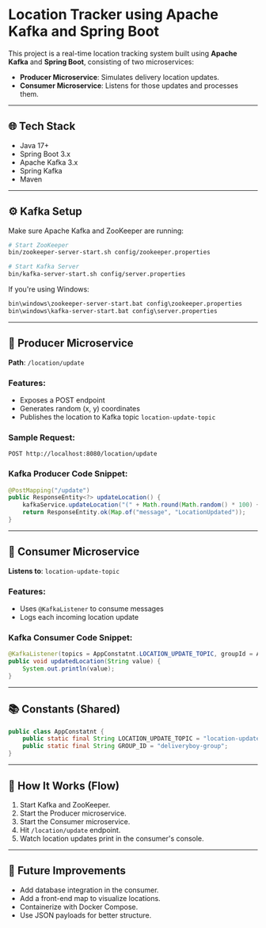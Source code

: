 # Location Tracker using Apache Kafka and Spring Boot

This project is a real-time location tracking system built using **Apache Kafka** and **Spring Boot**, consisting of two microservices:

- **Producer Microservice**: Simulates delivery location updates.
- **Consumer Microservice**: Listens for those updates and processes them.

---

## 🌐 Tech Stack
- Java 17+
- Spring Boot 3.x
- Apache Kafka 3.x
- Spring Kafka
- Maven

---

## ⚙️ Kafka Setup
Make sure Apache Kafka and ZooKeeper are running:

```bash
# Start ZooKeeper
bin/zookeeper-server-start.sh config/zookeeper.properties

# Start Kafka Server
bin/kafka-server-start.sh config/server.properties
```

If you're using Windows:
```cmd
bin\windows\zookeeper-server-start.bat config\zookeeper.properties
bin\windows\kafka-server-start.bat config\server.properties
```

---

## 🚚 Producer Microservice
**Path**: `/location/update`

### Features:
- Exposes a POST endpoint
- Generates random (x, y) coordinates
- Publishes the location to Kafka topic `location-update-topic`

### Sample Request:
```http
POST http://localhost:8080/location/update
```

### Kafka Producer Code Snippet:
```java
@PostMapping("/update")
public ResponseEntity<?> updateLocation() {
    kafkaService.updateLocation("(" + Math.round(Math.random() * 100) + " , " + Math.round(Math.random() * 100) + ")");
    return ResponseEntity.ok(Map.of("message", "LocationUpdated"));
}
```

---

## 👀 Consumer Microservice
**Listens to**: `location-update-topic`

### Features:
- Uses `@KafkaListener` to consume messages
- Logs each incoming location update

### Kafka Consumer Code Snippet:
```java
@KafkaListener(topics = AppConstatnt.LOCATION_UPDATE_TOPIC, groupId = AppConstatnt.GROUP_ID)
public void updatedLocation(String value) {
    System.out.println(value);
}
```

---

## 📚 Constants (Shared)
```java
public class AppConstatnt {
    public static final String LOCATION_UPDATE_TOPIC = "location-update-topic";
    public static final String GROUP_ID = "deliveryboy-group";
}
```

---

## 🔄 How It Works (Flow)
1. Start Kafka and ZooKeeper.
2. Start the Producer microservice.
3. Start the Consumer microservice.
4. Hit `/location/update` endpoint.
5. Watch location updates print in the consumer's console.

---

## 📄 Future Improvements
- Add database integration in the consumer.
- Add a front-end map to visualize locations.
- Containerize with Docker Compose.
- Use JSON payloads for better structure.
